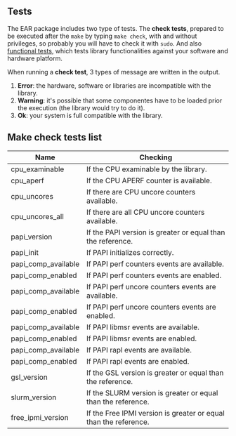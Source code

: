 Tests
-----
The EAR package includes two type of tests. The **check tests**, prepared to be executed after the `make` by typing `make check`, with and without privileges, so probably you will have to check it with `sudo`. And also [functional tests](https://github.com/BarcelonaSupercomputingCenter/EAR/blob/development/src/tests/functionals/README.md), which tests library functionalities against your software and hardware platform.

When running a **check test**, 3 types of message are written in the output.
1) **Error**: the hardware, software or libraries are incompatible with the library.
2) **Warning**: it's possible that some componentes have to be loaded prior the execution (the library would try to do it).
3) **Ok**: your system is full compatible with the library.

Make check tests list
---------------------
| Name                | Checking                                                         |
| ------------------- | ---------------------------------------------------------------- |
| cpu_examinable      | If the CPU examinable by the library.                            |
| cpu_aperf           | If the CPU APERF counter is available.                           |
| cpu_uncores         | If there are CPU uncore counters available.                      |
| cpu_uncores_all     | If there are all CPU uncore counters available.                  |
| papi_version        | If the PAPI version is greater or equal than the reference.      |
| papi_init           | If PAPI initializes correctly.                                   |
| papi_comp_available | If PAPI perf counters events are available.                      |
| papi_comp_enabled   | If PAPI perf counters events are enabled.                        |
| papi_comp_available | If PAPI perf uncore counters events are available.               |
| papi_comp_enabled   | If PAPI perf uncore counters events are enabled.                 |
| papi_comp_available | If PAPI libmsr events are available.                             |
| papi_comp_enabled   | If PAPI libmsr events are enabled.                               |
| papi_comp_available | If PAPI rapl events are available.                               |
| papi_comp_enabled   | If PAPI rapl events are enabled.                                 |
| gsl_version         | If the GSL version is greater or equal than the reference.       |
| slurm_version       | If the SLURM version is greater or equal than the reference.     |
| free_ipmi_version   | If the Free IPMI version is greater or equal than the reference. |
